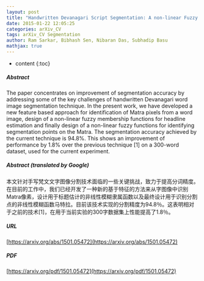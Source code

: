 ```yaml
---
layout: post
title: "Handwritten Devanagari Script Segmentation: A non-linear Fuzzy Approach"
date: 2015-01-22 12:05:25
categories: arXiv_CV
tags: arXiv_CV Segmentation
author: Ram Sarkar, Bibhash Sen, Nibaran Das, Subhadip Basu
mathjax: true
---
```


* content
{:toc}

##### Abstract
The paper concentrates on improvement of segmentation accuracy by addressing some of the key challenges of handwritten Devanagari word image segmentation technique. In the present work, we have developed a new feature based approach for identification of Matra pixels from a word image, design of a non-linear fuzzy membership functions for headline estimation and finally design of a non-linear fuzzy functions for identifying segmentation points on the Matra. The segmentation accuracy achieved by the current technique is 94.8%. This shows an improvement of performance by 1.8% over the previous technique [1] on a 300-word dataset, used for the current experiment.

##### Abstract (translated by Google)
本文针对手写梵文文字图像分割技术面临的一些关键挑战，致力于提高分词精度。在目前的工作中，我们已经开发了一种新的基于特征的方法来从字图像中识别Matra像素，设计用于标题估计的非线性模糊隶属函数以及最终设计用于识别分割点的非线性模糊函数马特拉。目前该技术实现的分割精度为94.8％。这表明相对于之前的技术[1]，在用于当前实验的300字数据集上性能提高了1.8％。

##### URL
[https://arxiv.org/abs/1501.05472](https://arxiv.org/abs/1501.05472)

##### PDF
[https://arxiv.org/pdf/1501.05472](https://arxiv.org/pdf/1501.05472)

